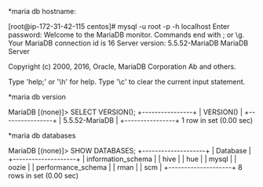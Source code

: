 *maria db hostname:

[root@ip-172-31-42-115 centos]# mysql -u root -p -h localhost
Enter password:
Welcome to the MariaDB monitor.  Commands end with ; or \g.
Your MariaDB connection id is 16
Server version: 5.5.52-MariaDB MariaDB Server

Copyright (c) 2000, 2016, Oracle, MariaDB Corporation Ab and others.

Type 'help;' or '\h' for help. Type '\c' to clear the current input statement.


*maria db version


MariaDB [(none)]> SELECT VERSION();
+----------------+
| VERSION()      |
+----------------+
| 5.5.52-MariaDB |
+----------------+
1 row in set (0.00 sec)



*maria db databases

MariaDB [(none)]> SHOW DATABASES;
+--------------------+
| Database           |
+--------------------+
| information_schema |
| hive               |
| hue                |
| mysql              |
| oozie              |
| performance_schema |
| rman               |
| scm                |
+--------------------+
8 rows in set (0.00 sec)

